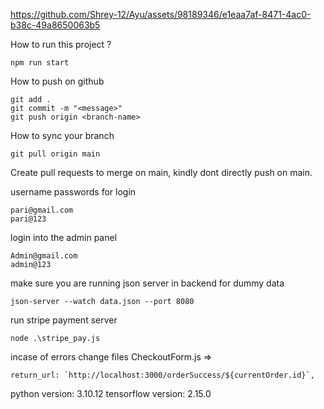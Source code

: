 

https://github.com/Shrey-12/Ayu/assets/98189346/e1eaa7af-8471-4ac0-b38c-49a8650063b5



How to run this project ?
```
npm run start
```

How to push on github
```
git add .
git commit -m "<message>"
git push origin <branch-name>
```

How to sync your branch
```
git pull origin main
```

Create pull requests to merge on main, kindly dont directly push on main.

username passwords for login
```
pari@gmail.com
pari@123
```

login into the admin panel
```
Admin@gmail.com
admin@123
```

make sure you are running json server in backend for dummy data 
```
json-server --watch data.json --port 8080
```

run stripe payment server
```
node .\stripe_pay.js
```
incase of errors change files CheckoutForm.js =>
 ```
return_url: `http://localhost:3000/orderSuccess/${currentOrder.id}`,
```
python version: 3.10.12
tensorflow version: 2.15.0

